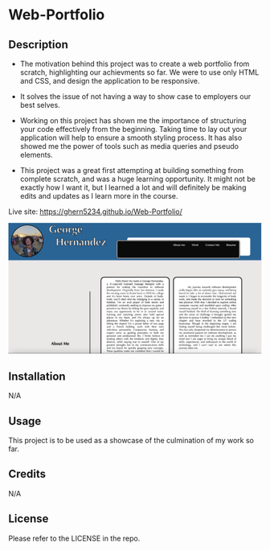 # Web-Portfolio


## Description

- The motivation behind this project was to create a web portfolio from scratch, highlighting our achievments so far. We were to use only HTML and CSS, and design the application to be responsive. 
- It solves the issue of not having a way to show case to employers our best selves.
- Working on this project has shown me the importance of structuring your code effectively from the beginning. Taking time to lay out your application will help to ensure a smooth styling process. It has also showed me the power of tools such as media queries and pseudo elements. 

- This project was a great first attempting at building something from complete scratch, and was a huge learning opportunity. It might not be exactly how I want it, but I learned a lot and will definitely be making edits and updates as I learn more in the course.


Live site: https://ghern5234.github.io/Web-Portfolio/


![alt text](<assets/images/webPortfolioScreenshot 2.png>)


## Installation

N/A

## Usage

This project is to be used as a showcase of the culmination of my work so far.

## Credits

N/A

## License

Please refer to the LICENSE in the repo.